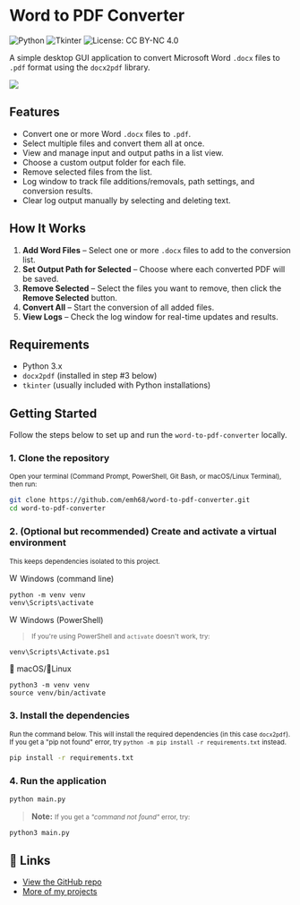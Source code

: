 # Word to PDF Converter
![Python](https://img.shields.io/badge/Python-3.13-blue.svg)
![Tkinter](https://img.shields.io/badge/GUI-Tkinter-lightgrey)
![License: CC BY-NC 4.0](https://img.shields.io/badge/License-CC%20BY--NC%204.0-lightgrey.svg)

A simple desktop GUI application to convert Microsoft Word `.docx` files to `.pdf` format using the `docx2pdf` library.  

![](./media/word-to-pdf-converter-demo.gif)

## Features

- Convert one or more Word `.docx` files to `.pdf`.
- Select multiple files and convert them all at once.
- View and manage input and output paths in a list view.
- Choose a custom output folder for each file.
- Remove selected files from the list.
- Log window to track file additions/removals, path settings, and conversion results.
- Clear log output manually by selecting and deleting text.

## How It Works

1. **Add Word Files** – Select one or more `.docx` files to add to the conversion list.
2. **Set Output Path for Selected** – Choose where each converted PDF will be saved.
3. **Remove Selected** – Select the files you want to remove, then click the **Remove Selected** button.
4. **Convert All** – Start the conversion of all added files. 
5. **View Logs** – Check the log window for real-time updates and results.

## Requirements

- Python 3.x
- `docx2pdf` (installed in step #3 below)
- `tkinter` (usually included with Python installations)


## Getting Started
Follow the steps below to set up and run the `word-to-pdf-converter` locally.  

### 1. Clone the repository
<small>Open your terminal (Command Prompt, PowerShell, Git Bash, or macOS/Linux Terminal), then run:</small>
```bash
git clone https://github.com/emh68/word-to-pdf-converter.git
cd word-to-pdf-converter
```

### 2. (Optional but recommended) Create and activate a virtual environment
<small>This keeps dependencies isolated to this project.</small>


<img src="https://upload.wikimedia.org/wikipedia/commons/8/87/Windows_logo_-_2021.svg" alt="Windows logo" width="15"/> Windows (command line)
```
python -m venv venv
venv\Scripts\activate
```
<img src="https://upload.wikimedia.org/wikipedia/commons/8/87/Windows_logo_-_2021.svg" alt="Windows logo" width="15"/> Windows (PowerShell)
> <small>If you're using PowerShell and `activate` doesn't work, try:</small>
```bash
venv\Scripts\Activate.ps1
```

🍎 macOS/🐧Linux
```
python3 -m venv venv
source venv/bin/activate
```

### 3. Install the dependencies
<small>Run the command below. This will install the required dependencies (in this case `docx2pdf`). If you get a "pip not found" error, try `python -m pip install -r requirements.txt` instead.</small>

```bash
pip install -r requirements.txt
```

### 4. Run the application
```bash
python main.py 
```
>**Note:** <small>If you get a *"command not found"* error, try:</small>
```bash
python3 main.py
```

## 🔗 Links

- [View the GitHub repo](https://github.com/emh68/word-to-pdf-converter)
- [More of my projects](https://github.com/emh68)